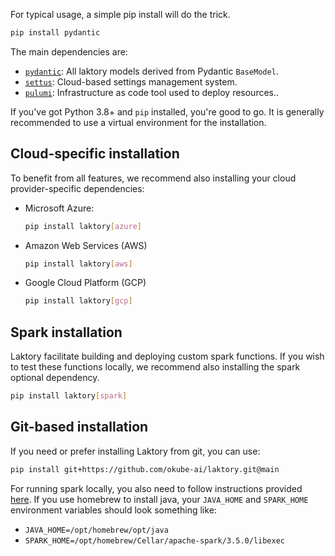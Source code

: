 For typical usage, a simple pip install will do the trick.

```bash
pip install pydantic
```

The main dependencies are:

* [`pydantic`](https://pypi.org/project/pydantic/): All laktory models derived from Pydantic `BaseModel`.
* [`settus`](https://pypi.org/project/settus/): Cloud-based settings management system.
* [`pulumi`](https://pypi.org/project/pulumi/): Infrastructure as code tool used to deploy resources..
 

If you've got Python 3.8+ and `pip` installed, you're good to go. 
It is generally recommended to use a virtual environment for the installation. 


## Cloud-specific installation
To benefit from all features, we recommend also installing your cloud provider-specific dependencies:

* Microsoft Azure: 
    ```bash
    pip install laktory[azure]
    ```

* Amazon Web Services (AWS)
    ```bash
    pip install laktory[aws]
    ```

* Google Cloud Platform (GCP)
    ```bash
    pip install laktory[gcp]
    ```


## Spark installation
Laktory facilitate building and deploying custom spark functions. 
If you wish to test these functions locally, we recommend also installing the spark optional dependency.

```bash
pip install laktory[spark]
```

## Git-based installation
If you need or prefer installing Laktory from git, you can use:
```bash
pip install git+https://github.com/okube-ai/laktory.git@main
```
For running spark locally, you also need to follow instructions provided [here](https://www.machinelearningplus.com/pyspark/install-pyspark-on-mac/). 
If you use homebrew to install java, your `JAVA_HOME` and `SPARK_HOME` environment variables should look something like:
* `JAVA_HOME=/opt/homebrew/opt/java`
* `SPARK_HOME=/opt/homebrew/Cellar/apache-spark/3.5.0/libexec`
